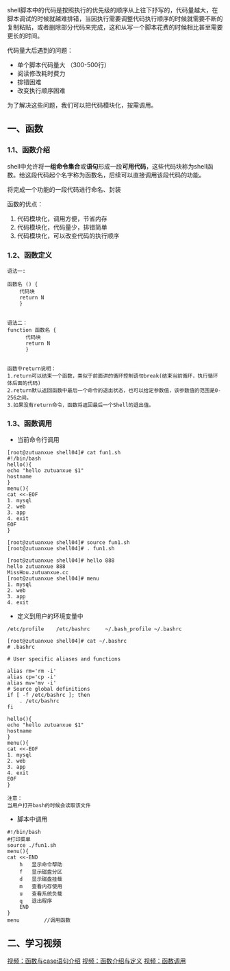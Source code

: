 shell脚本中的代码是按照执行的优先级的顺序从上往下抒写的，代码量越大，在脚本调试的时候就越难排错，当因执行需要调整代码执行顺序的时候就需要不断的复制粘贴，或者删除部分代码来完成，这和从写一个脚本花费的时候相比甚至需要更长的时间。

代码量大后遇到的问题：

- 单个脚本代码量大 （300-500行）
- 阅读修改耗时费力
- 排错困难
- 改变执行顺序困难

为了解决这些问题，我们可以把代码模块化，按需调用。

## 一、函数

### 1.1、函数介绍

shell中允许将**一组命令集合**或**语句**形成一段**可用代码**，这些代码块称为shell函数。给这段代码起个名字称为函数名，后续可以直接调用该段代码的功能。

将完成一个功能的一段代码进行命名、封装

函数的优点：

1. 代码模块化，调用方便，节省内存
2. 代码模块化，代码量少，排错简单
3. 代码模块化，可以改变代码的执行顺序

### 1.2、函数定义

```
语法一:

函数名 () {
    代码块
    return N
    }


语法二：
function 函数名 {
      代码块
      return N
      }
      
      
函数中return说明：
1.return可以结束一个函数，类似于前面讲的循环控制语句break(结束当前循环，执行循环体后面的代码)
2.return默认返回函数中最后一个命令的退出状态，也可以给定参数值，该参数值的范围是0-256之间。
3.如果没有return命令，函数将返回最后一个Shell的退出值。
```

### 1.3、函数调用

- 当前命令行调用

```
[root@zutuanxue shell04]# cat fun1.sh 
#!/bin/bash
hello(){
echo "hello zutuanxue $1"
hostname
}
menu(){
cat <<-EOF
1. mysql
2. web
3. app
4. exit
EOF
}

[root@zutuanxue shell04]# source fun1.sh 
[root@zutuanxue shell04]# . fun1.sh 

[root@zutuanxue shell04]# hello 888
hello zutuanxue 888
MissHou.zutuanxue.cc
[root@zutuanxue shell04]# menu
1. mysql
2. web
3. app
4. exit
```

- 定义到用户的环境变量中

```
/etc/profile	/etc/bashrc		~/.bash_profile	~/.bashrc

[root@zutuanxue shell04]# cat ~/.bashrc 
# .bashrc

# User specific aliases and functions

alias rm='rm -i'
alias cp='cp -i'
alias mv='mv -i'
# Source global definitions
if [ -f /etc/bashrc ]; then
	. /etc/bashrc
fi

hello(){
echo "hello zutuanxue $1"
hostname
}
menu(){
cat <<-EOF
1. mysql
2. web
3. app
4. exit
EOF
}

注意：
当用户打开bash的时候会读取该文件
```

- 脚本中调用

```
#!/bin/bash
#打印菜单
source ./fun1.sh
menu(){
cat <<-END
	h	显示命令帮助
	f	显示磁盘分区
	d	显示磁盘挂载
	m	查看内存使用
	u	查看系统负载
	q	退出程序
	END
}
menu		//调用函数
```

## 二、学习视频

[视频：函数与case语句介绍](https://www.bilibili.com/video/BV1Tf4y1v7E2?p=68)
[视频：函数介绍与定义](https://www.bilibili.com/video/BV1Tf4y1v7E2?p=69)
[视频：函数调用](https://www.bilibili.com/video/BV1Tf4y1v7E2?p=70)